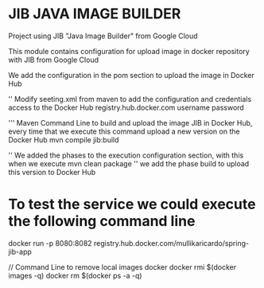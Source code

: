 # JIB JAVA IMAGE BUILDER
Project using JIB "Java Image Builder" from Google Cloud

This module contains configuration for upload image in docker repository with JIB from Google Cloud

We add the configuration in the pom section to upload the image in Docker Hub

'' Modify seeting.xml from maven to add the configuration and credentials access to the Docker Hub
<servers>
    <server>
    <id>registry.hub.docker.com</id>
        <username>username</username>
        <password>password</password>   
    </server>
</servers>

''' Maven Command Line to build and upload the image JIB in Docker Hub, 
    every time that we execute this command upload a new version on the Docker Hub
mvn compile jib:build

'' We added the phases to the execution configuration section, with this when we execute 
mvn clean package
'' we add the phase build to upload this version to Docker Hub

# To test the service we could execute the following command line
docker run -p 8080:8082 registry.hub.docker.com/mullikaricardo/spring-jib-app

// Command Line to remove local images docker
docker rmi $(docker images -q)
docker rm $(docker ps -a -q)